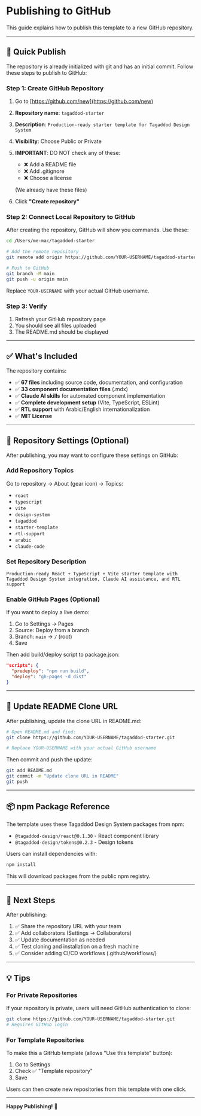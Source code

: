 # Publishing to GitHub

This guide explains how to publish this template to a new GitHub repository.

---

## 🚀 Quick Publish

The repository is already initialized with git and has an initial commit. Follow these steps to publish to GitHub:

### Step 1: Create GitHub Repository

1. Go to [https://github.com/new](https://github.com/new)
2. **Repository name**: `tagaddod-starter`
3. **Description**: `Production-ready starter template for Tagaddod Design System`
4. **Visibility**: Choose Public or Private
5. **IMPORTANT**: DO NOT check any of these:
   - ❌ Add a README file
   - ❌ Add .gitignore
   - ❌ Choose a license

   (We already have these files)

6. Click **"Create repository"**

### Step 2: Connect Local Repository to GitHub

After creating the repository, GitHub will show you commands. Use these:

```bash
cd /Users/me-mac/tagaddod-starter

# Add the remote repository
git remote add origin https://github.com/YOUR-USERNAME/tagaddod-starter.git

# Push to GitHub
git branch -M main
git push -u origin main
```

Replace `YOUR-USERNAME` with your actual GitHub username.

### Step 3: Verify

1. Refresh your GitHub repository page
2. You should see all files uploaded
3. The README.md should be displayed

---

## ✅ What's Included

The repository contains:

- ✅ **67 files** including source code, documentation, and configuration
- ✅ **33 component documentation files** (.mdx)
- ✅ **Claude AI skills** for automated component implementation
- ✅ **Complete development setup** (Vite, TypeScript, ESLint)
- ✅ **RTL support** with Arabic/English internationalization
- ✅ **MIT License**

---

## 📝 Repository Settings (Optional)

After publishing, you may want to configure these settings on GitHub:

### Add Repository Topics

Go to repository → About (gear icon) → Topics:
- `react`
- `typescript`
- `vite`
- `design-system`
- `tagaddod`
- `starter-template`
- `rtl-support`
- `arabic`
- `claude-code`

### Set Repository Description

```
Production-ready React + TypeScript + Vite starter template with Tagaddod Design System integration, Claude AI assistance, and RTL support
```

### Enable GitHub Pages (Optional)

If you want to deploy a live demo:
1. Go to Settings → Pages
2. Source: Deploy from a branch
3. Branch: `main` → `/` (root)
4. Save

Then add build/deploy script to package.json:
```json
"scripts": {
  "predeploy": "npm run build",
  "deploy": "gh-pages -d dist"
}
```

---

## 🔄 Update README Clone URL

After publishing, update the clone URL in README.md:

```bash
# Open README.md and find:
git clone https://github.com/YOUR-USERNAME/tagaddod-starter.git

# Replace YOUR-USERNAME with your actual GitHub username
```

Then commit and push the update:

```bash
git add README.md
git commit -m "Update clone URL in README"
git push
```

---

## 📦 npm Package Reference

The template uses these Tagaddod Design System packages from npm:

- `@tagaddod-design/react@0.1.30` - React component library
- `@tagaddod-design/tokens@0.2.3` - Design tokens

Users can install dependencies with:

```bash
npm install
```

This will download packages from the public npm registry.

---

## 🎯 Next Steps

After publishing:

1. ✅ Share the repository URL with your team
2. ✅ Add collaborators (Settings → Collaborators)
3. ✅ Update documentation as needed
4. ✅ Test cloning and installation on a fresh machine
5. ✅ Consider adding CI/CD workflows (.github/workflows/)

---

## 💡 Tips

### For Private Repositories
If your repository is private, users will need GitHub authentication to clone:

```bash
git clone https://github.com/YOUR-USERNAME/tagaddod-starter.git
# Requires GitHub login
```

### For Template Repositories
To make this a GitHub template (allows "Use this template" button):

1. Go to Settings
2. Check ✅ "Template repository"
3. Save

Users can then create new repositories from this template with one click.

---

**Happy Publishing! 🎉**
